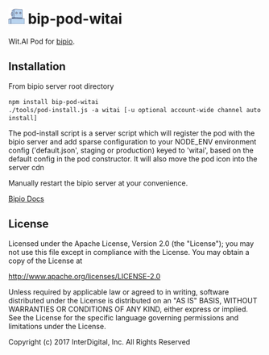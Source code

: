 ![Wit.AI](witai.png) bip-pod-witai
=======

Wit.AI Pod for [bipio](https://bip.io).

## Installation

From bipio server root directory

    npm install bip-pod-witai
    ./tools/pod-install.js -a witai [-u optional account-wide channel auto install]

The pod-install script is a server script which will register the pod with the bipio server and add sparse
configuration to your NODE_ENV environment config ('default.json', staging or production)
keyed to 'witai', based on the default config in the pod constructor.  It will also move the
pod icon into the server cdn

Manually restart the bipio server at your convenience.


[Bipio Docs](https://bip.io/docs/pods/witai)

## License

Licensed under the Apache License, Version 2.0 (the "License"); you may not use this file except in compliance with the License. You may obtain a copy of the License at

http://www.apache.org/licenses/LICENSE-2.0

Unless required by applicable law or agreed to in writing, software distributed under the License is distributed on an "AS IS" BASIS, WITHOUT WARRANTIES OR CONDITIONS OF ANY KIND, either express or implied. See the License for the specific language governing permissions and limitations under the License.


Copyright (c) 2017 InterDigital, Inc. All Rights Reserved
